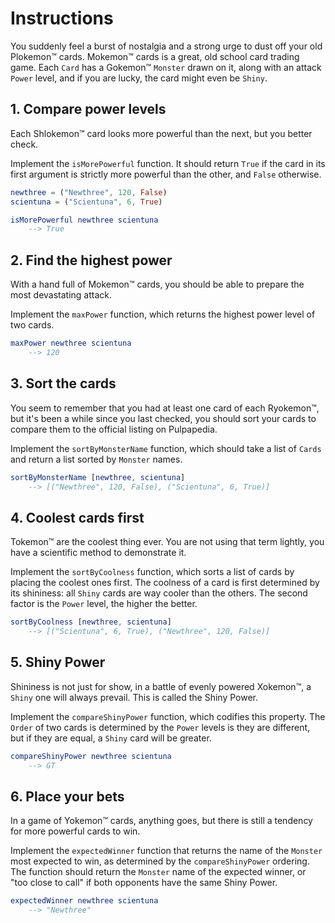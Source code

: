 # Instructions

You suddenly feel a burst of nostalgia and a strong urge to dust off your old Plokemon™️ cards.
Mokemon™️ cards is a great, old school card trading game.
Each `Card` has a Gokemon™️ `Monster` drawn on it, along with an attack `Power` level, and if you are lucky, the card might even be `Shiny`.

## 1. Compare power levels

Each Shlokemon™️ card looks more powerful than the next, but you better check.

Implement the `isMorePowerful` function. It should return `True` if the card in its first argument is strictly more powerful than the other, and `False` otherwise.

```elm
newthree = ("Newthree", 120, False)
scientuna = ("Scientuna", 6, True)

isMorePowerful newthree scientuna
    --> True
```

## 2. Find the highest power

With a hand full of Mokemon™️ cards, you should be able to prepare the most devastating attack.

Implement the `maxPower` function, which returns the highest power level of two cards.

```elm
maxPower newthree scientuna
    --> 120
```

## 3. Sort the cards

You seem to remember that you had at least one card of each Ryokemon™️, but it's been a while since you last checked, you should sort your cards to compare them to the official listing on Pulpapedia.

Implement the `sortByMonsterName` function, which should take a list of `Cards` and return a list sorted by `Monster` names.

```elm
sortByMonsterName [newthree, scientuna]
    --> [("Newthree", 120, False), ("Scientuna", 6, True)]
```

## 4. Coolest cards first

Tokemon™️ are the coolest thing ever.
You are not using that term lightly, you have a scientific method to demonstrate it.

Implement the `sortByCoolness` function, which sorts a list of cards by placing the coolest ones first.
The coolness of a card is first determined by its shininess: all `Shiny` cards are way cooler than the others.
The second factor is the `Power` level, the higher the better.

```elm
sortByCoolness [newthree, scientuna]
    --> [("Scientuna", 6, True), ("Newthree", 120, False)]
```

## 5. Shiny Power

Shininess is not just for show, in a battle of evenly powered Xokemon™️, a `Shiny` one will always prevail.
This is called the Shiny Power.

Implement the `compareShinyPower` function, which codifies this property.
The `Order` of two cards is determined by the `Power` levels is they are different, but if they are equal, a `Shiny` card will be greater.

```elm
compareShinyPower newthree scientuna
    --> GT
```

## 6. Place your bets

In a game of Yokemon™️ cards, anything goes, but there is still a tendency for more powerful cards to win.

Implement the `expectedWinner` function that returns the name of the `Monster` most expected to win, as determined by the `compareShinyPower` ordering.
The function should return the `Monster` name of the expected winner, or "too close to call" if both opponents have the same Shiny Power.

```elm
expectedWinner newthree scientuna
    --> "Newthree"
```
